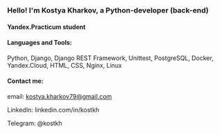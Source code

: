 ### Hello! I'm Kostya Kharkov, a Python-developer (back-end)

#### Yandex.Practicum student

#### Languages and Tools: 
Python, Django, Django REST Framework, Unittest, PostgreSQL, Docker,  Yandex.Cloud, HTML, CSS, Nginx, Linux

#### Contact me:
email: kostya.kharkov79@gmail.com

LinkedIn: linkedin.com/in/kostkh

Telegram: @kostkh